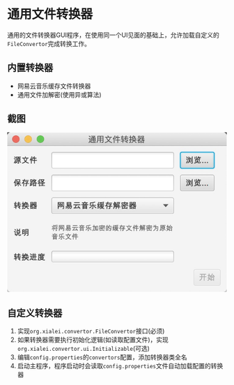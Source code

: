 # 通用文件转换器

通用的文件转换器GUI程序，在使用同一个UI见面的基础上，允许加载自定义的`FileConvertor`完成转换工作。

## 内置转换器

+ 网易云音乐缓存文件转换器
+ 通用文件加解密(使用异或算法)

## 截图

![screenshot](screenshot.jpg)

## 自定义转换器

1. 实现`org.xialei.convertor.FileConvertor`接口(必须)
2. 如果转换器需要执行初始化逻辑(如读取配置文件)，实现`org.xialei.convertor.ui.Initializable`(可选)
3. 编辑`config.properties`的`convertors`配置，添加转换器类全名
4. 启动主程序，程序启动时会读取`config.properties`文件自动加载配置的转换器